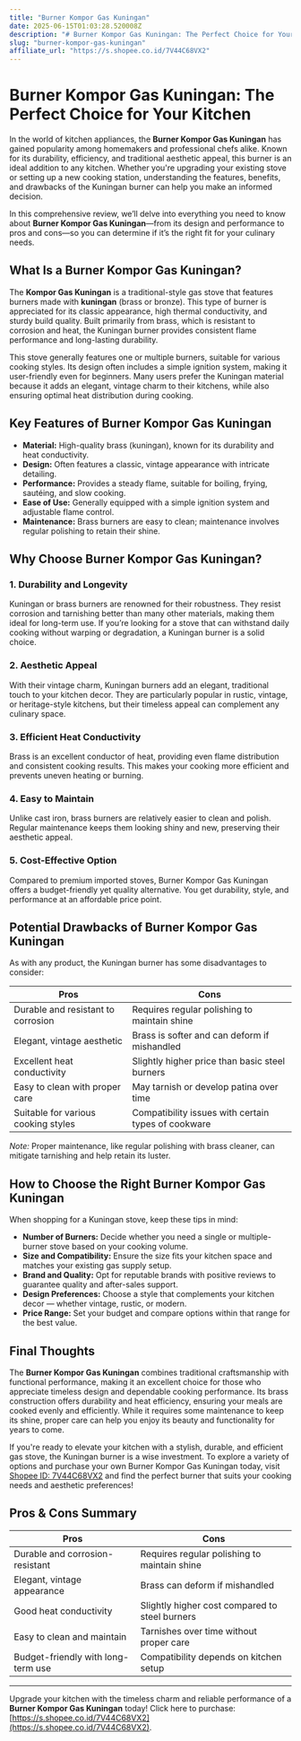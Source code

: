 ```yaml
---
title: "Burner Kompor Gas Kuningan"
date: 2025-06-15T01:03:28.520008Z
description: "# Burner Kompor Gas Kuningan: The Perfect Choice for Your Kitchen..."
slug: "burner-kompor-gas-kuningan"
affiliate_url: "https://s.shopee.co.id/7V44C68VX2"
---
```

# Burner Kompor Gas Kuningan: The Perfect Choice for Your Kitchen

In the world of kitchen appliances, the **Burner Kompor Gas Kuningan** has gained popularity among homemakers and professional chefs alike. Known for its durability, efficiency, and traditional aesthetic appeal, this burner is an ideal addition to any kitchen. Whether you're upgrading your existing stove or setting up a new cooking station, understanding the features, benefits, and drawbacks of the Kuningan burner can help you make an informed decision.

In this comprehensive review, we’ll delve into everything you need to know about **Burner Kompor Gas Kuningan**—from its design and performance to pros and cons—so you can determine if it’s the right fit for your culinary needs.

## What Is a Burner Kompor Gas Kuningan?

The **Kompor Gas Kuningan** is a traditional-style gas stove that features burners made with **kuningan** (brass or bronze). This type of burner is appreciated for its classic appearance, high thermal conductivity, and sturdy build quality. Built primarily from brass, which is resistant to corrosion and heat, the Kuningan burner provides consistent flame performance and long-lasting durability.

This stove generally features one or multiple burners, suitable for various cooking styles. Its design often includes a simple ignition system, making it user-friendly even for beginners. Many users prefer the Kuningan material because it adds an elegant, vintage charm to their kitchens, while also ensuring optimal heat distribution during cooking.

## Key Features of Burner Kompor Gas Kuningan

- **Material:** High-quality brass (kuningan), known for its durability and heat conductivity.
- **Design:** Often features a classic, vintage appearance with intricate detailing.
- **Performance:** Provides a steady flame, suitable for boiling, frying, sautéing, and slow cooking.
- **Ease of Use:** Generally equipped with a simple ignition system and adjustable flame control.
- **Maintenance:** Brass burners are easy to clean; maintenance involves regular polishing to retain their shine.

## Why Choose Burner Kompor Gas Kuningan?

### 1. Durability and Longevity

Kuningan or brass burners are renowned for their robustness. They resist corrosion and tarnishing better than many other materials, making them ideal for long-term use. If you’re looking for a stove that can withstand daily cooking without warping or degradation, a Kuningan burner is a solid choice.

### 2. Aesthetic Appeal

With their vintage charm, Kuningan burners add an elegant, traditional touch to your kitchen decor. They are particularly popular in rustic, vintage, or heritage-style kitchens, but their timeless appeal can complement any culinary space.

### 3. Efficient Heat Conductivity

Brass is an excellent conductor of heat, providing even flame distribution and consistent cooking results. This makes your cooking more efficient and prevents uneven heating or burning.

### 4. Easy to Maintain

Unlike cast iron, brass burners are relatively easier to clean and polish. Regular maintenance keeps them looking shiny and new, preserving their aesthetic appeal.

### 5. Cost-Effective Option

Compared to premium imported stoves, Burner Kompor Gas Kuningan offers a budget-friendly yet quality alternative. You get durability, style, and performance at an affordable price point.

## Potential Drawbacks of Burner Kompor Gas Kuningan

As with any product, the Kuningan burner has some disadvantages to consider:

| Pros                                                    | Cons                                                      |
|---------------------------------------------------------|-----------------------------------------------------------|
| Durable and resistant to corrosion                     | Requires regular polishing to maintain shine           |
| Elegant, vintage aesthetic                             | Brass is softer and can deform if mishandled          |
| Excellent heat conductivity                              | Slightly higher price than basic steel burners        |
| Easy to clean with proper care                           | May tarnish or develop patina over time               |
| Suitable for various cooking styles                      | Compatibility issues with certain types of cookware   |

*Note:* Proper maintenance, like regular polishing with brass cleaner, can mitigate tarnishing and help retain its luster.

## How to Choose the Right Burner Kompor Gas Kuningan

When shopping for a Kuningan stove, keep these tips in mind:

- **Number of Burners:** Decide whether you need a single or multiple-burner stove based on your cooking volume.
- **Size and Compatibility:** Ensure the size fits your kitchen space and matches your existing gas supply setup.
- **Brand and Quality:** Opt for reputable brands with positive reviews to guarantee quality and after-sales support.
- **Design Preferences:** Choose a style that complements your kitchen decor — whether vintage, rustic, or modern.
- **Price Range:** Set your budget and compare options within that range for the best value.

## Final Thoughts

The **Burner Kompor Gas Kuningan** combines traditional craftsmanship with functional performance, making it an excellent choice for those who appreciate timeless design and dependable cooking performance. Its brass construction offers durability and heat efficiency, ensuring your meals are cooked evenly and efficiently. While it requires some maintenance to keep its shine, proper care can help you enjoy its beauty and functionality for years to come.

If you're ready to elevate your kitchen with a stylish, durable, and efficient gas stove, the Kuningan burner is a wise investment. To explore a variety of options and purchase your own Burner Kompor Gas Kuningan today, visit [Shopee ID: 7V44C68VX2](https://s.shopee.co.id/7V44C68VX2) and find the perfect burner that suits your cooking needs and aesthetic preferences!

## Pros & Cons Summary

| **Pros**                                   | **Cons**                                       |
|--------------------------------------------|------------------------------------------------|
| Durable and corrosion-resistant           | Requires regular polishing to maintain shine |
| Elegant, vintage appearance                | Brass can deform if mishandled               |
| Good heat conductivity                     | Slightly higher cost compared to steel burners|
| Easy to clean and maintain                  | Tarnishes over time without proper care      |
| Budget-friendly with long-term use         | Compatibility depends on kitchen setup       |

---

Upgrade your kitchen with the timeless charm and reliable performance of a **Burner Kompor Gas Kuningan** today! Click here to purchase: [https://s.shopee.co.id/7V44C68VX2](https://s.shopee.co.id/7V44C68VX2).